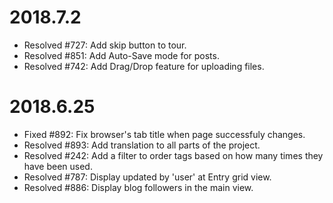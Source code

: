 2018.7.2
=========

- Resolved #727: Add skip button to tour.
- Resolved #851: Add Auto-Save mode for posts.
- Resolved #742: Add Drag/Drop feature for uploading files.

2018.6.25
=========

- Fixed #892: Fix browser's tab title when page successfuly changes.
- Resolved #893: Add translation to all parts of the project.
- Resolved #242: Add a filter to order tags based on how many times they have been used.
- Resolved #787: Display updated by 'user' at Entry grid view.
- Resolved #886: Display blog followers in the main view.
